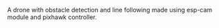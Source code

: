 A drone with obstacle detection and line following made using esp-cam module and pixhawk controller.
